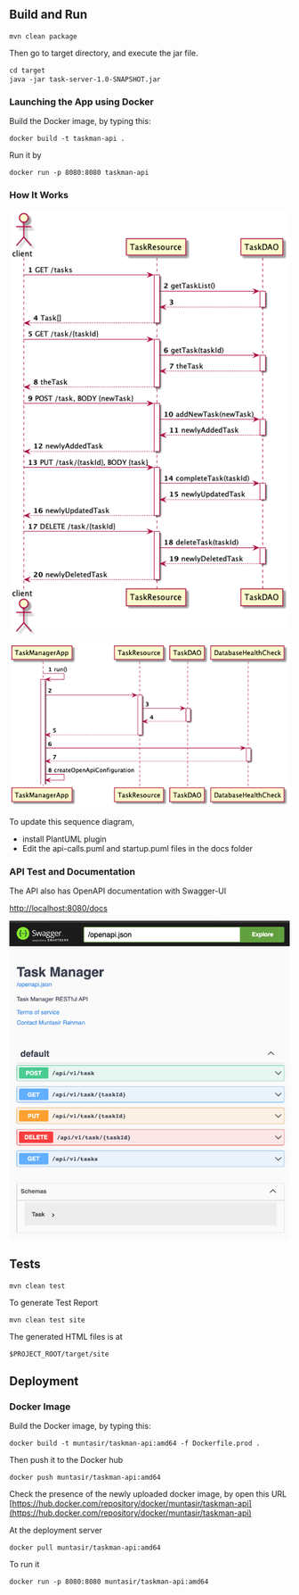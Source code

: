 
## Build and Run

```shell
mvn clean package
```
Then go to target directory, and execute the jar file.

```shell
cd target
java -jar task-server-1.0-SNAPSHOT.jar
```

### Launching the App using Docker
Build the Docker image, by typing this:
```shell
docker build -t taskman-api .
```

Run it by
```shell
docker run -p 8080:8080 taskman-api
```

### How It Works

![sequence diagram](docs/api-calls.png)

![sequence diagram](docs/startup.png)

To update this sequence diagram,
* install PlantUML plugin
* Edit the api-calls.puml and startup.puml files in the docs folder

### API Test and Documentation
The API also has OpenAPI documentation with Swagger-UI

[http://localhost:8080/docs](http://localhost:8080/docs)

![sequence diagram](docs/swagger-ui.png)
## Tests

```shell
mvn clean test
```

To generate Test Report
```shell
mvn clean test site
```
The generated HTML files is at 
```shell
$PROJECT_ROOT/target/site
```


## Deployment

### Docker Image

Build the Docker image, by typing this:
```shell
docker build -t muntasir/taskman-api:amd64 -f Dockerfile.prod .
```

Then push it to the Docker hub
```shell
docker push muntasir/taskman-api:amd64
```

Check the presence of the newly uploaded docker image, by open this URL
[https://hub.docker.com/repository/docker/muntasir/taskman-api](https://hub.docker.com/repository/docker/muntasir/taskman-api)

At the deployment server
```shell
docker pull muntasir/taskman-api:amd64
```

To run it
```shell
docker run -p 8080:8080 muntasir/taskman-api:amd64
```

